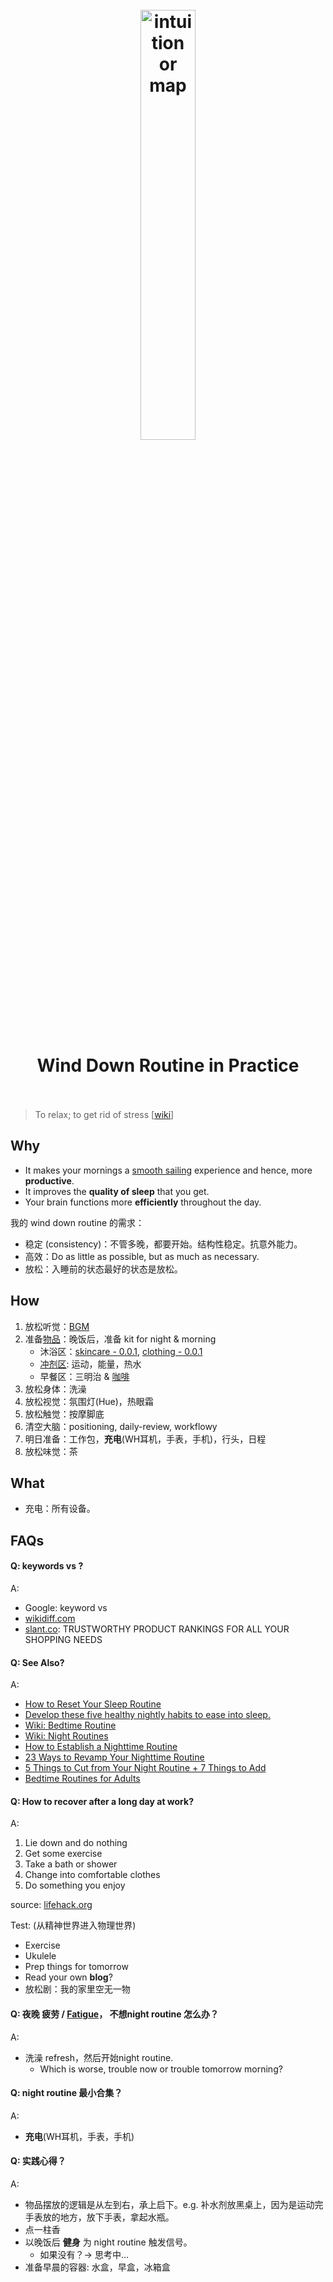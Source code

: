 <h1 align="center">
<br>
	<a href="https://www.pinterest.com/willwillwang/wind-down-routine/">
  <img src="https://i.imgur.com/pKE7w16.png" alt="intuition or map" width=42%">
  </a>
  <br><br>
Wind Down Routine in Practice  <br><br>
</h1>

> To relax; to get rid of stress [[wiki](https://en.wiktionary.org/wiki/wind_down)]

## Why 

* It makes your mornings a [smooth sailing](https://en.wiktionary.org/wiki/smooth_sailing) experience and hence, more **productive**.
* It improves the **quality of sleep** that you get.
* Your brain functions more **efficiently** throughout the day.

我的 wind down routine 的需求：

* 稳定 (consistency)：不管多晚，都要开始。结构性稳定。抗意外能力。
* 高效：Do as little as possible, but as much as necessary. 
* 放松：入睡前的状态最好的状态是放松。

## How

1. 放松听觉：[BGM](https://open.spotify.com/playlist/4gPv60nM82v77CuM4x5aVz?si=uvCFGv6eRpSzZcFJzeVTTg)
1. 准备[物品](https://kit.co/will.wang.wang/morning-routine)：晚饭后，准备 kit for night & morning 
	* 沐浴区：[skincare - 0.0.1](https://i.imgur.com/roiQROu.png), [clothing - 0.0.1](https://i.imgur.com/aI2GRg4.png)
	* [冲剂区](https://i.imgur.com/rIjJeda.png): 运动，能量，热水
	* 早餐区：三明治 & [咖啡](https://i.imgur.com/T5VcmYr.png) 
1. 放松身体：洗澡
1. 放松视觉：氛围灯(Hue)，热眼霜
1. 放松触觉：按摩脚底
1. 清空大脑：positioning, daily-review, workflowy
1. 明日准备：工作包，**充电**(WH耳机，手表，手机)，行头，日程
1. 放松味觉：茶


## What 

* 充电：所有设备。

## FAQs

#### Q: keywords vs ?

A: 

* Google: keyword vs 
* [wikidiff.com](https://wikidiff.com/)
* [slant.co](https://www.slant.co/): TRUSTWORTHY PRODUCT RANKINGS FOR ALL YOUR SHOPPING NEEDS


#### Q: See Also?

A:

* [How to Reset Your Sleep Routine](https://www.sleepfoundation.org/sleep-hygiene/how-to-reset-your-sleep-routine)
* [Develop these five healthy nightly habits to ease into sleep.](https://www.sleep.org/design-perfect-bedtime-routine/)
* [Wiki: Bedtime Routine](https://www.wikihow.com/Category:Bedtime-Routine)
* [Wiki: Night Routines](https://www.wikihow.com/Category:Night-Routines)
* [How to Establish a Nighttime Routine](https://www.wikihow.com/Establish-a-Nighttime-Routine)
* [23 Ways to Revamp Your Nighttime Routine](https://www.healthline.com/health/nighttime-routine)
* [5 Things to Cut from Your Night Routine + 7 Things to Add](https://www.rebekah-joan.com/blog/night-routine-ideas)
* [Bedtime Routines for Adults](https://www.sleepfoundation.org/sleep-hygiene/bedtime-routine-for-adults)

#### Q: How to recover after a long day at work?

A: 

1. Lie down and do nothing
2. Get some exercise
3. Take a bath or shower
4. Change into comfortable clothes
5. Do something you enjoy

source: [lifehack.org](https://www.lifehack.org/articles/work/5-tips-for-recovering-after-long-day-work.html)

Test: (从精神世界进入物理世界)

* Exercise
* Ukulele
* Prep things for tomorrow
* Read your own **blog**?
* 放松剧：我的家里空无一物


#### Q: 夜晚 疲劳 / [Fatigue](https://www.wikiwand.com/en/Fatigue)， 不想night routine 怎么办？

A:

* 洗澡 refresh，然后开始night routine.
	* Which is worse, trouble now or trouble tomorrow morning? 

#### Q: night routine 最小合集？

A: 

* **充电**(WH耳机，手表，手机)
	
#### Q: 实践心得？

A:

* 物品摆放的逻辑是从左到右，承上启下。e.g. 补水剂放黑桌上，因为是运动完手表放的地方，放下手表，拿起水瓶。
* 点一柱香
* 以晚饭后 **健身** 为 night routine 触发信号。
	* 如果没有？-> 思考中...
* 准备早晨的容器: 水盒，早盒，冰箱盒